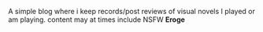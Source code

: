 A simple blog where i keep records/post reviews of visual novels I played or am playing. content may at times include NSFW **Eroge** 